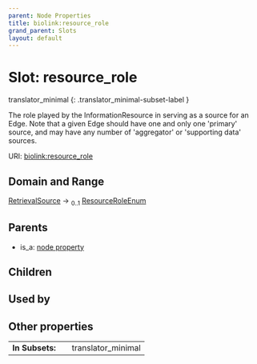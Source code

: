 ```yaml
---
parent: Node Properties
title: biolink:resource_role
grand_parent: Slots
layout: default
---
```


# Slot: resource_role

translator_minimal
{: .translator_minimal-subset-label }


The role played by the InformationResource in serving as a source for an Edge. Note that a given Edge should have one and only one 'primary' source, and may have any number of 'aggregator' or 'supporting data' sources.

URI: [biolink:resource_role](https://w3id.org/biolink/vocab/resource_role)

## Domain and Range

[RetrievalSource](RetrievalSource.md) ->  <sub>0..1</sub> [ResourceRoleEnum](ResourceRoleEnum.md)

## Parents

 *  is_a: [node property](node_property.md)

## Children


## Used by


## Other properties

|  |  |  |
| --- | --- | --- |
| **In Subsets:** | | translator_minimal |

